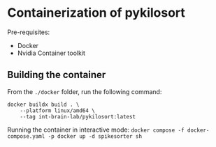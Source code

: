 # Containerization of pykilosort

Pre-requisites:
- Docker
- Nvidia Container toolkit


## Building the container

From the `./docker` folder, run the following command:
```shell
docker buildx build . \
    --platform linux/amd64 \
    --tag int-brain-lab/pykilosort:latest
```

Running the container in interactive mode: 
`docker compose -f docker-compose.yaml -p docker up -d spikesorter sh`